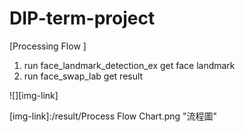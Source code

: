 # DIP-term-project   
  
[Processing Flow ] 
1. run face_landmark_detection_ex get face landmark  
2. run face_swap_lab get result  
  
![][img-link]
  
[img-link]:/result/Process Flow Chart.png "流程圖"

